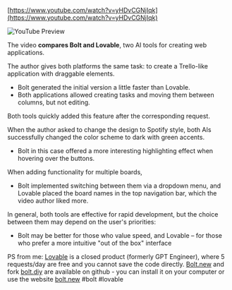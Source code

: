 <!--
date: 2025-01-27T13:29:16
-->


[https://www.youtube.com/watch?v=yHDvCGNjIqk](https://www.youtube.com/watch?v=yHDvCGNjIqk)

![YouTube Preview](https://img.youtube.com/vi/yHDvCGNjIqk/mqdefault.jpg)



The video **compares Bolt and Lovable**, two AI tools for creating web applications.

The author gives both platforms the same task: to create a Trello-like application with draggable elements.
- Bolt generated the initial version a little faster than Lovable.
- Both applications allowed creating tasks and moving them between columns, but not editing.

Both tools quickly added this feature after the corresponding request.

When the author asked to change the design to Spotify style, both AIs successfully changed the color scheme to dark with green accents.
- Bolt in this case offered a more interesting highlighting effect when hovering over the buttons.

When adding functionality for multiple boards, 
- Bolt implemented switching between them via a dropdown menu, and Lovable placed the board names in the top navigation bar, which the video author liked more.

In general, both tools are effective for rapid development, but the choice between them may depend on the user's priorities:
- Bolt may be better for those who value speed, and Lovable – for those who prefer a more intuitive "out of the box" interface

PS from me: [Lovable](https://lovable.dev/)  is a closed product (formerly GPT Engineer), where 5 requests/day are free and you cannot save the code directly. [Bolt.new](https://github.com/stackblitz/bolt.new)  and fork [bolt.diy](https://github.com/stackblitz-labs/bolt.diy)  are available on github - you can install it on your computer or use the website [bolt.new](https://bolt.new/) 
 #bolt #lovable